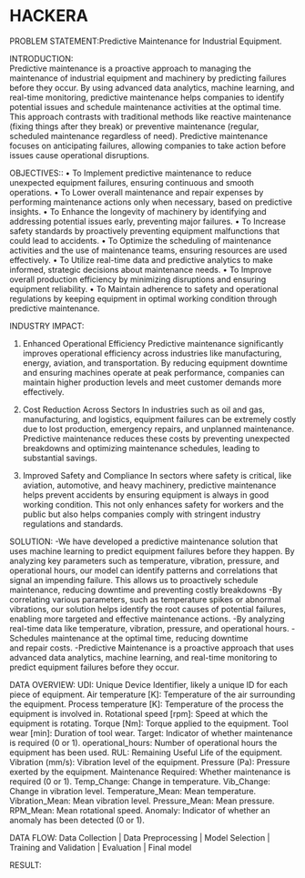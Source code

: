 # HACKERA
 PROBLEM STATEMENT:Predictive Maintenance for Industrial Equipment.

 INTRODUCTION:  
Predictive maintenance is a proactive approach to managing the maintenance of industrial equipment and machinery by predicting failures before they occur. By using advanced data analytics, machine learning, and real-time monitoring, predictive maintenance helps companies to identify potential issues and schedule maintenance activities at the optimal time. This approach contrasts with traditional methods like reactive maintenance (fixing things after they break) or preventive maintenance (regular, scheduled maintenance regardless of need). Predictive maintenance focuses on anticipating failures, allowing companies to take action before issues cause operational disruptions.

OBJECTIVES::
•	To  Implement predictive maintenance to reduce unexpected equipment failures, ensuring continuous and smooth operations.
•	To  Lower overall maintenance and repair expenses by performing maintenance actions only when necessary, based on predictive insights.
•	To  Enhance the longevity of machinery by identifying and addressing potential issues early, preventing major failures.
•	To  Increase safety standards by proactively preventing equipment malfunctions that could lead to accidents.
•	To  Optimize the scheduling of maintenance activities and the use of maintenance teams, ensuring resources are used effectively.
•	To Utilize real-time data and predictive analytics to make informed, strategic decisions about maintenance needs.
•	To Improve overall production efficiency by minimizing disruptions and ensuring equipment reliability.
•	To  Maintain adherence to safety and operational regulations by keeping equipment in optimal working condition through predictive maintenance.

INDUSTRY IMPACT:
1)	Enhanced Operational Efficiency
Predictive maintenance significantly improves operational efficiency across industries like manufacturing, energy, aviation, and transportation. By reducing equipment downtime and ensuring machines operate at peak performance, companies can maintain higher production levels and meet customer demands more effectively.

2)	Cost Reduction Across Sectors
In industries such as oil and gas, manufacturing, and logistics, equipment failures can be extremely costly due to lost production, emergency repairs, and unplanned maintenance. Predictive maintenance reduces these costs by preventing unexpected breakdowns and optimizing maintenance schedules, leading to substantial savings.
3)	Improved Safety and Compliance
In sectors where safety is critical, like aviation, automotive, and heavy machinery, predictive maintenance helps prevent accidents by ensuring equipment is always in good working condition. This not only enhances safety for workers and the public but also helps companies comply with stringent industry regulations and standards.


SOLUTION:
-We have developed a predictive maintenance solution that uses machine learning to predict equipment failures before they happen. By analyzing key parameters such as temperature, vibration, pressure, and operational hours, our model can identify patterns and correlations that signal an impending failure. This allows us to proactively schedule maintenance, reducing downtime and preventing costly breakdowns
-By correlating various parameters, such as temperature spikes or abnormal vibrations, our solution helps identify the root causes of potential failures, enabling more targeted and effective maintenance actions.
-By analyzing real-time data like temperature, vibration, pressure, and operational hours.
-Schedules maintenance at the optimal time, reducing downtime and repair costs.
-Predictive Maintenance is a proactive approach that uses advanced data analytics, machine learning, and real-time monitoring to predict equipment failures before they occur.

DATA OVERVIEW:
UDI: Unique Device Identifier, likely a unique ID for each piece of equipment.
Air temperature [K]: Temperature of the air surrounding the equipment.
Process temperature [K]: Temperature of the process the equipment is involved in.
Rotational speed [rpm]: Speed at which the equipment is rotating.
Torque [Nm]: Torque applied to the equipment.
Tool wear [min]: Duration of tool wear.
Target: Indicator of whether maintenance is required (0 or 1).
operational_hours: Number of operational hours the equipment has been used.
RUL: Remaining Useful Life of the equipment.
Vibration (mm/s): Vibration level of the equipment.
Pressure (Pa): Pressure exerted by the equipment.
Maintenance Required: Whether maintenance is required (0 or 1).
Temp_Change: Change in temperature.
Vib_Change: Change in vibration level.
Temperature_Mean: Mean temperature.
Vibration_Mean: Mean vibration level.
Pressure_Mean: Mean pressure.
RPM_Mean: Mean rotational speed.
Anomaly: Indicator of whether an anomaly has been detected (0 or 1).

DATA FLOW:
Data Collection
       |
Data Preprocessing
       |
Model Selection
       |
Training and Validation
       |
Evaluation
       |
Final model

RESULT:
